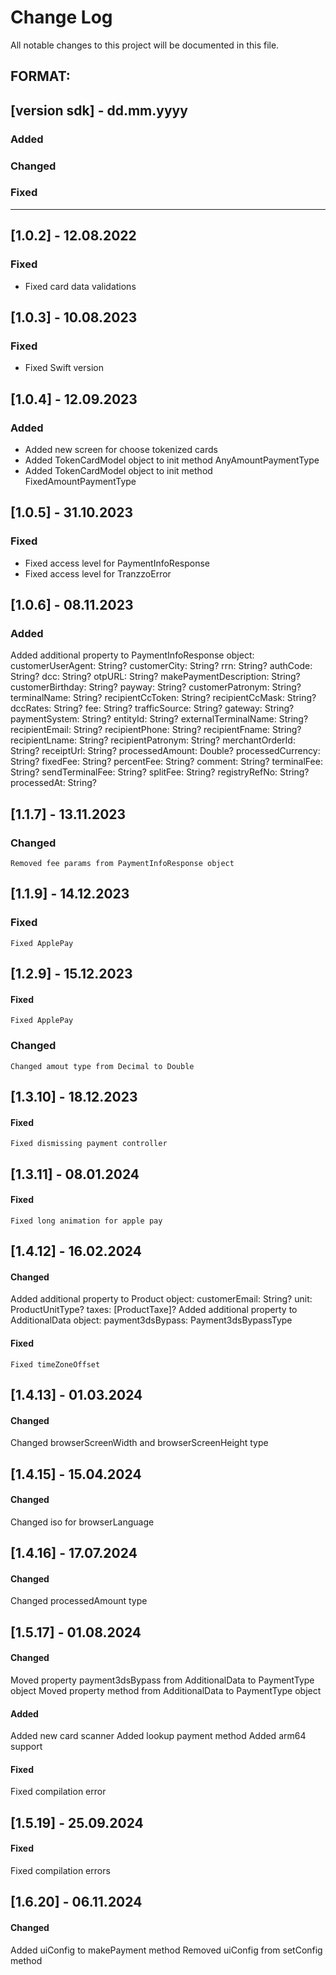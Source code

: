 # Change Log
All notable changes to this project will be documented in this file.

## FORMAT:
## [version sdk] - dd.mm.yyyy

### Added

### Changed

### Fixed

---

## [1.0.2] - 12.08.2022

### Fixed

- Fixed card data validations 

## [1.0.3] - 10.08.2023

### Fixed

- Fixed Swift version 

## [1.0.4] - 12.09.2023

### Added 

- Added new screen for choose tokenized cards
- Added TokenCardModel object to init method AnyAmountPaymentType
- Added TokenCardModel object to init method FixedAmountPaymentType

## [1.0.5] - 31.10.2023

### Fixed
- Fixed access level for PaymentInfoResponse
- Fixed access level for TranzzoError

## [1.0.6] - 08.11.2023

### Added
 Added additional property to PaymentInfoResponse object:
    customerUserAgent: String?
    customerCity: String?
    rrn: String?
    authCode: String?
    dcc: String?
    otpURL: String?
    makePaymentDescription: String?
    customerBirthday: String?
    payway: String?
    customerPatronym: String?
    terminalName: String?
    recipientCcToken: String?
    recipientCcMask: String?
    dccRates: String?
    fee: String?
    trafficSource: String?
    gateway: String?
    paymentSystem: String?
    entityId: String?
    externalTerminalName: String?
    recipientEmail: String?
    recipientPhone: String?
    recipientFname: String?
    recipientLname: String?
    recipientPatronym: String?
    merchantOrderId: String?
    receiptUrl: String?
    processedAmount: Double?
    processedCurrency: String?
    fixedFee: String?
    percentFee: String?
    comment: String?
    terminalFee: String?
    sendTerminalFee: String?
    splitFee: String?
    registryRefNo: String?
    processedAt: String?

## [1.1.7] - 13.11.2023

### Changed
    Removed fee params from PaymentInfoResponse object

## [1.1.9] - 14.12.2023

### Fixed
    Fixed ApplePay

## [1.2.9] - 15.12.2023

#### Fixed
    Fixed ApplePay
    
### Changed
    Changed amout type from Decimal to Double

## [1.3.10] - 18.12.2023

#### Fixed
    Fixed dismissing payment controller

## [1.3.11] - 08.01.2024

#### Fixed
    Fixed long animation for apple pay

## [1.4.12] - 16.02.2024

#### Changed 
 Added additional property to Product object: 
    customerEmail: String?
    unit: ProductUnitType?
    taxes: [ProductTaxe]?
 Added additional property to AdditionalData object: 
    payment3dsBypass: Payment3dsBypassType

#### Fixed
    Fixed timeZoneOffset

## [1.4.13] - 01.03.2024

#### Changed 
  Changed browserScreenWidth and browserScreenHeight type 


## [1.4.15] - 15.04.2024

#### Changed 
  Changed iso for browserLanguage  


## [1.4.16] - 17.07.2024

#### Changed 
  Changed processedAmount type


## [1.5.17] - 01.08.2024

#### Changed 
  Moved property payment3dsBypass from AdditionalData to PaymentType object
  Moved property method from AdditionalData to PaymentType object
#### Added
  Added new card scanner
  Added lookup payment method
  Added arm64 support
#### Fixed 
  Fixed compilation error
  

## [1.5.19] - 25.09.2024
#### Fixed
  Fixed compilation errors


## [1.6.20] - 06.11.2024

#### Changed
  Added uiConfig to makePayment method
  Removed uiConfig from setConfig method
